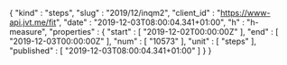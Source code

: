 {
  "kind" : "steps",
  "slug" : "2019/12/inqm2",
  "client_id" : "https://www-api.jvt.me/fit",
  "date" : "2019-12-03T08:00:04.341+01:00",
  "h" : "h-measure",
  "properties" : {
    "start" : [ "2019-12-02T00:00:00Z" ],
    "end" : [ "2019-12-03T00:00:00Z" ],
    "num" : [ "10573" ],
    "unit" : [ "steps" ],
    "published" : [ "2019-12-03T08:00:04.341+01:00" ]
  }
}
